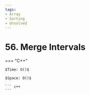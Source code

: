 ```yaml
---
tags:
- Array
- Sorting
- Unsolved
---
```



# 56. Merge Intervals

=== "C++"

    $Time: O()$

    $Space: O()$

    ``` c++
    ```